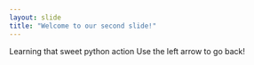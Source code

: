 ```yaml
---
layout: slide
title: "Welcome to our second slide!"
---
```

Learning that sweet python action
Use the left arrow to go back!
